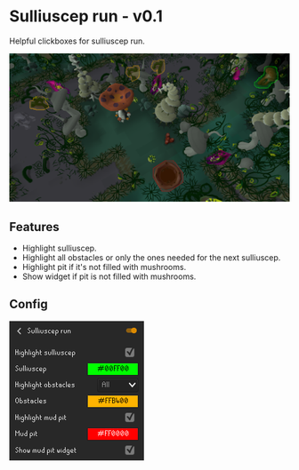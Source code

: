 # Sulliuscep run - v0.1
Helpful clickboxes for sulliuscep run.

![](img/tar_swamp.png)

## Features
* Highlight sulliuscep.
* Highlight all obstacles or only the ones needed for the next sulliuscep.
* Highlight pit if it's not filled with mushrooms.
* Show widget if pit is not filled with mushrooms.

## Config
![](img/config.png)